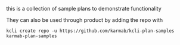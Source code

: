 this is a collection of sample plans to demonstrate functionality

They can also be used through product by adding the repo with

```
kcli create repo -u https://github.com/karmab/kcli-plan-samples karmab-plan-samples
```
